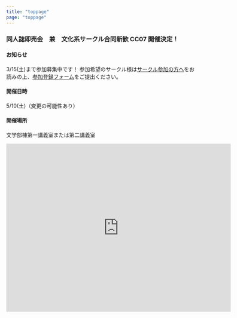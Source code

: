 ```yaml
---
title: "toppage"
page: "toppage"
---
```



### 同人誌即売会　兼　文化系サークル合同新歓 CC07 開催決定！

#### お知らせ
3/15(土)まで参加募集中です！
参加希望のサークル様は[サークル参加の方へ](https://comicomm.netlify.app/forcircle/)をお読みの上、[参加登録フォーム](https://docs.google.com/forms/d/e/1FAIpQLSeTYpDgJyrM2QRjqfmCUGjl6BztR6G-ZoOHJ_gwwHgyTS7zUg/viewform)をご提出ください。

#### 開催日時
5/10(土)（変更の可能性あり）

#### 開催場所
文学部棟第一講義室または第二講義室

<iframe src="https://www.google.com/maps/embed?pb=!1m18!1m12!1m3!1d747.8112316529986!2d135.78242510326024!3d35.02777145957903!2m3!1f0!2f0!3f0!3m2!1i1024!2i768!4f13.1!3m3!1m2!1s0x60010857cbe9ace5%3A0x9af701c2f61fd0a1!2z44CSNjA2LTgzMTcg5Lqs6YO95bqc5Lqs6YO95biC5bem5Lqs5Yy65ZCJ55Sw5pys55S6IOe3j-WQiOeglOeptjnlj7fppKg!5e0!3m2!1sja!2sjp!4v1697078390837!5m2!1sja!2sjp" width="600" height="450" style="border:0;" allowfullscreen="" loading="lazy" referrerpolicy="no-referrer-when-downgrade"></iframe>